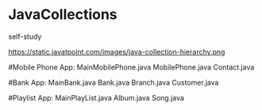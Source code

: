 # JavaCollections
self-study

https://static.javatpoint.com/images/java-collection-hierarchy.png


#Mobile Phone App:
MainMobilePhone.java
MobilePhone.java
Contact.java


#Bank App:
MainBank.java
Bank.java
Branch.java
Customer.java


#Playlist App:
MainPlayList.java
Album.java
Song.java



